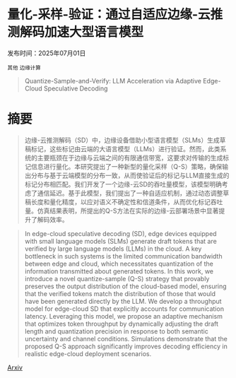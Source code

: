 # 量化-采样-验证：通过自适应边缘-云推测解码加速大型语言模型

发布时间：2025年07月01日

`其他` `边缘计算`

> Quantize-Sample-and-Verify: LLM Acceleration via Adaptive Edge-Cloud Speculative Decoding

# 摘要

> 边缘-云推测解码（SD）中，边缘设备借助小型语言模型（SLMs）生成草稿标记，这些标记由云端的大语言模型（LLMs）进行验证。然而，此类系统的主要瓶颈在于边缘与云端之间的有限通信带宽，这要求对传输的生成标记信息进行量化。本研究提出了一种新型的量化采样（Q-S）策略，确保输出分布与基于云端模型的分布一致，从而使验证后的标记与LLM直接生成的标记分布相匹配。我们开发了一个边缘-云SD的吞吐量模型，该模型明确考虑了通信延迟。基于此模型，我们提出了一种自适应机制，通过动态调整草稿长度和量化精度，以应对语义不确定性和信道条件，从而优化标记吞吐量。仿真结果表明，所提出的Q-S方法在实际的边缘-云部署场景中显著提升了解码效率。

> In edge-cloud speculative decoding (SD), edge devices equipped with small language models (SLMs) generate draft tokens that are verified by large language models (LLMs) in the cloud. A key bottleneck in such systems is the limited communication bandwidth between edge and cloud, which necessitates quantization of the information transmitted about generated tokens. In this work, we introduce a novel quantize-sample (Q-S) strategy that provably preserves the output distribution of the cloud-based model, ensuring that the verified tokens match the distribution of those that would have been generated directly by the LLM. We develop a throughput model for edge-cloud SD that explicitly accounts for communication latency. Leveraging this model, we propose an adaptive mechanism that optimizes token throughput by dynamically adjusting the draft length and quantization precision in response to both semantic uncertainty and channel conditions. Simulations demonstrate that the proposed Q-S approach significantly improves decoding efficiency in realistic edge-cloud deployment scenarios.

[Arxiv](https://arxiv.org/abs/2507.00605)